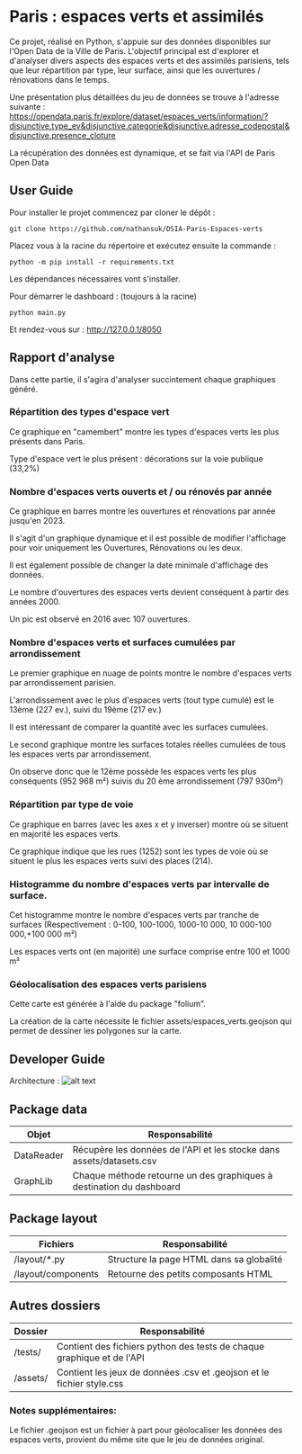 
# Paris : espaces verts et assimilés

Ce projet, réalisé en Python, s'appuie sur des données disponibles sur l'Open Data de la Ville de Paris. L'objectif principal est d'explorer et d'analyser divers aspects des espaces verts et des assimilés parisiens, tels que leur répartition par type, leur surface, ainsi que les ouvertures / rénovations dans le temps.

Une présentation plus détaillées du jeu de données se trouve à l'adresse suivante : 
https://opendata.paris.fr/explore/dataset/espaces_verts/information/?disjunctive.type_ev&disjunctive.categorie&disjunctive.adresse_codepostal&disjunctive.presence_cloture

La récupération des données est dynamique, et se fait via l'API de Paris Open Data
## User Guide

Pour installer le projet commencez par 
cloner le dépôt : 

```
git clone https://github.com/nathansuk/DSIA-Paris-Espaces-verts 
```

Placez vous à la racine du répertoire et exécutez ensuite la commande :

```
python -m pip install -r requirements.txt
```

Les dépendances nécessaires vont s'installer.

Pour démarrer le dashboard : (toujours à la racine)
```
python main.py
```

Et rendez-vous sur : http://127.0.0.1/8050

## Rapport d'analyse



Dans cette partie, il s'agira d'analyser succintement chaque graphiques généré.



### Répartition des types d'espace vert

Ce graphique en "camembert" montre les types d'espaces verts les plus présents dans Paris.

Type d'espace vert le plus présent : décorations sur la voie publique (33,2%)



### Nombre d'espaces verts ouverts et / ou rénovés par année

Ce graphique en barres montre les ouvertures et rénovations par année jusqu'en 2023.

Il s'agit d'un graphique dynamique et il est possible de modifier l'affichage pour voir uniquement les Ouvertures, Rénovations ou les deux.

Il est également possible de changer la date minimale d'affichage des données.



Le nombre d'ouvertures des espaces verts devient conséquent à partir des années 2000.

Un pic est observé en 2016 avec 107 ouvertures.



### Nombre d'espaces verts et surfaces cumulées par arrondissement

Le premier graphique en nuage de points montre le nombre d'espaces verts par arrondissement parisien.

L'arrondissement avec le plus d'espaces verts (tout type cumulé) est le 13ème (227 ev.), suivi du 19ème (217 ev.)



Il est intéressant de comparer la quantité avec les surfaces cumulées.



Le second graphique montre les surfaces totales réelles cumulées de tous les espaces verts par arrondissement.

On observe donc que le 12ème possède les espaces verts les plus conséquents (952 968 m²) suivis du 20 ème arrondissement (797 930m²)



### Répartition par type de voie

Ce graphique en barres (avec les axes x et y inverser) montre où se situent en majorité les espaces verts.

Ce graphique indique que les rues (1252) sont les types de voie où se situent le plus les espaces verts suivi des places (214).



### Histogramme du nombre d'espaces verts par intervalle de surface.

Cet histogramme montre le nombre d'espaces verts par tranche de surfaces (Respectivement : 0-100, 100-1000, 1000-10 000, 10 000-100 000,+100 000 m²)

Les espaces verts ont (en majorité) une surface comprise entre 100 et 1000 m²



### Géolocalisation des espaces verts parisiens

Cette carte est générée à l'aide du package "folium".

La création de la carte nécessite le fichier assets/espaces_verts.geojson qui permet de dessiner les polygones sur la carte.



## Developer Guide

Architecture :
![alt text](https://i.ibb.co/xz8TB57/Capture-d-cran-2023-11-13-123755.png)
 
## Package data

| Objet             | Responsabilité                                                                |
| ----------------- | ------------------------------------------------------------------ |
| DataReader | Récupère les données de l'API et les stocke dans assets/datasets.csv |
| GraphLib | Chaque méthode retourne un des graphiques à destination du dashboard  |

## Package layout

| Fichiers            | Responsabilité                                                                |
| ----------------- | ------------------------------------------------------------------ |
| /layout/*.py | Structure la page HTML dans sa globalité |
| /layout/components | Retourne des petits composants HTML  |

## Autres dossiers

| Dossier            | Responsabilité                                                                |
| ----------------- | ------------------------------------------------------------------ |
| /tests/ | Contient des fichiers python des tests de chaque graphique et de l'API  |
| /assets/ | Contient les jeux de données .csv et .geojson et le fichier style.css  |

### Notes supplémentaires: 
Le fichier .geojson est un fichier à part pour géolocaliser les données des espaces verts, provient du même site que le jeu de données original.






